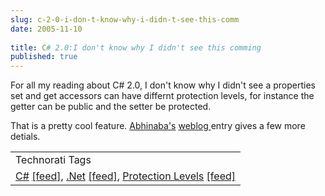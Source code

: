 ```yaml
---
slug: c-2-0-i-don-t-know-why-i-didn-t-see-this-comm
date: 2005-11-10
 
title: C# 2.0:I don't know why I didn't see this comming
published: true
---
```

For all my reading about C# 2.0, I don't know why I didn't see a properties set and get accessors can have differnt protection levels, for instance the getter can be public and the setter be protected.<p />That is a pretty cool feature.  <a href="http://www.geocities.com/basuabhinaba" target="_blank">Abhinaba's</a> <a href="http://blogs.msdn.com/abhinaba/archive/2005/11/10/491255.aspx">weblog </a>entry gives a few more detials.<p /><table class="TechnoratiHead TagHeader">
<tr><td>Technorati Tags</td></tr>
<tr class="Technorati"><td>
<a href="https://paul.kinlan.me/tags/C#" class="Tag" rel="tag">C#</a> <a href="http://feeds.technorati.com/feed/posts/tag/C#" class="Tag">[feed]</a>, <a href="https://paul.kinlan.me/tags/.net" class="Tag" rel="tag">.Net</a> <a href="http://feeds.technorati.com/feed/posts/tag/.net" class="Tag">[feed]</a>, <a href="https://paul.kinlan.me/tags/Protection%20Levels" class="Tag" rel="tag">Protection Levels</a> <a href="http://feeds.technorati.com/feed/posts/tag/Protection%20Levels" class="Tag">[feed]</a>
</td></tr>
</table><div class="blogger-post-footer"><img class="posterous_download_image" src="https://blogger.googleusercontent.com/tracker/8109338-113162525097402589?l=www.kinlan.co.uk%2Findex.html" height="1" alt="" width="1" /></div>

